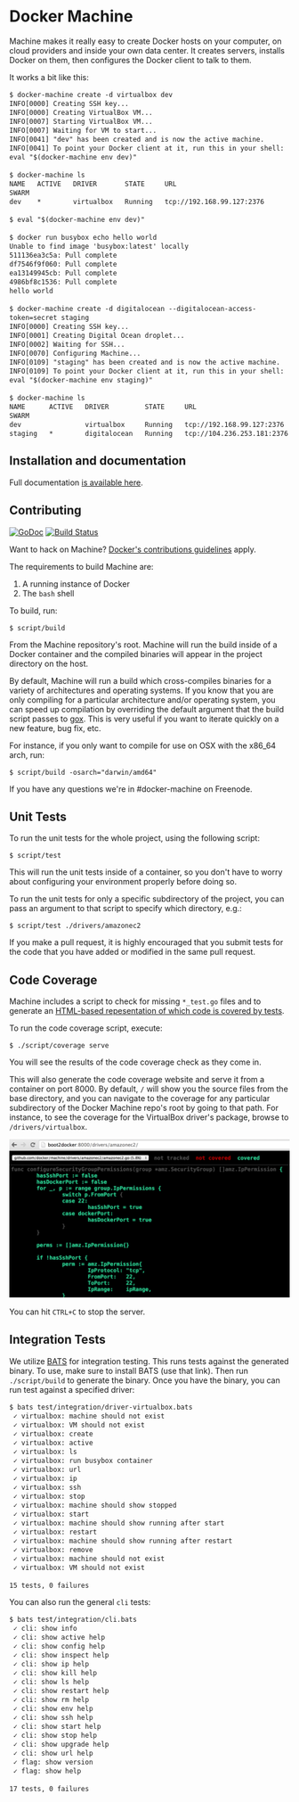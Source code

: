 # Docker Machine

Machine makes it really easy to create Docker hosts on your computer, on cloud
providers and inside your own data center. It creates servers, installs Docker
on them, then configures the Docker client to talk to them.

It works a bit like this:

```console
$ docker-machine create -d virtualbox dev
INFO[0000] Creating SSH key...
INFO[0000] Creating VirtualBox VM...
INFO[0007] Starting VirtualBox VM...
INFO[0007] Waiting for VM to start...
INFO[0041] "dev" has been created and is now the active machine.
INFO[0041] To point your Docker client at it, run this in your shell: eval "$(docker-machine env dev)"

$ docker-machine ls
NAME   ACTIVE   DRIVER       STATE     URL                         SWARM
dev    *        virtualbox   Running   tcp://192.168.99.127:2376

$ eval "$(docker-machine env dev)"

$ docker run busybox echo hello world
Unable to find image 'busybox:latest' locally
511136ea3c5a: Pull complete
df7546f9f060: Pull complete
ea13149945cb: Pull complete
4986bf8c1536: Pull complete
hello world

$ docker-machine create -d digitalocean --digitalocean-access-token=secret staging
INFO[0000] Creating SSH key...
INFO[0001] Creating Digital Ocean droplet...
INFO[0002] Waiting for SSH...
INFO[0070] Configuring Machine...
INFO[0109] "staging" has been created and is now the active machine.
INFO[0109] To point your Docker client at it, run this in your shell: eval "$(docker-machine env staging)"

$ docker-machine ls
NAME      ACTIVE   DRIVER         STATE     URL                          SWARM
dev                virtualbox     Running   tcp://192.168.99.127:2376
staging   *        digitalocean   Running   tcp://104.236.253.181:2376
```

## Installation and documentation

Full documentation [is available here](https://docs.docker.com/machine/).

## Contributing

[![GoDoc](https://godoc.org/github.com/docker/machine?status.png)](https://godoc.org/github.com/docker/machine)
[![Build Status](https://travis-ci.org/docker/machine.svg?branch=master)](https://travis-ci.org/docker/machine)

Want to hack on Machine? [Docker's contributions guidelines](https://github.com/docker/docker/blob/master/CONTRIBUTING.md) apply.

The requirements to build Machine are:

1. A running instance of Docker
2. The `bash` shell

To build, run:

    $ script/build

From the Machine repository's root.  Machine will run the build inside of a
Docker container and the compiled binaries will appear in the project directory
on the host.

By default, Machine will run a build which cross-compiles binaries for a variety
of architectures and operating systems.  If you know that you are only compiling
for a particular architecture and/or operating system, you can speed up
compilation by overriding the default argument that the build script passes
to [gox](https://github.com/mitchellh/gox).  This is very useful if you want
to iterate quickly on a new feature, bug fix, etc.

For instance, if you only want to compile for use on OSX with the x86_64 arch,
run:

    $ script/build -osarch="darwin/amd64"

If you have any questions we're in #docker-machine on Freenode.

## Unit Tests

To run the unit tests for the whole project, using the following script:

    $ script/test

This will run the unit tests inside of a container, so you don't have to worry
about configuring your environment properly before doing so.

To run the unit tests for only a specific subdirectory of the project, you can
pass an argument to that script to specify which directory, e.g.:

    $ script/test ./drivers/amazonec2

If you make a pull request, it is highly encouraged that you submit tests for
the code that you have added or modified in the same pull request.

## Code Coverage

Machine includes a script to check for missing `*_test.go` files and to generate
an [HTML-based repesentation of which code is covered by tests](http://blog.golang.org/cover#TOC_5.).

To run the code coverage script, execute:

```console
$ ./script/coverage serve
```

You will see the results of the code coverage check as they come in.

This will also generate the code coverage website and serve it from a container
on port 8000.  By default, `/` will show you the source files from the base
directory, and you can navigate to the coverage for any particular subdirectory
of the Docker Machine repo's root by going to that path.  For instance, to see
the coverage for the VirtualBox driver's package, browse to `/drivers/virtualbox`.

![](/docs/img/coverage.png)

You can hit `CTRL+C` to stop the server.

## Integration Tests
We utilize [BATS](https://github.com/sstephenson/bats) for integration testing.
This runs tests against the generated binary.  To use, make sure to install
BATS (use that link).  Then run `./script/build` to generate the binary.  Once
you have the binary, you can run test against a specified driver:

```
$ bats test/integration/driver-virtualbox.bats
 ✓ virtualbox: machine should not exist
 ✓ virtualbox: VM should not exist
 ✓ virtualbox: create
 ✓ virtualbox: active
 ✓ virtualbox: ls
 ✓ virtualbox: run busybox container 
 ✓ virtualbox: url
 ✓ virtualbox: ip
 ✓ virtualbox: ssh
 ✓ virtualbox: stop
 ✓ virtualbox: machine should show stopped
 ✓ virtualbox: start
 ✓ virtualbox: machine should show running after start
 ✓ virtualbox: restart
 ✓ virtualbox: machine should show running after restart
 ✓ virtualbox: remove
 ✓ virtualbox: machine should not exist
 ✓ virtualbox: VM should not exist

15 tests, 0 failures
```

You can also run the general `cli` tests:

```
$ bats test/integration/cli.bats
 ✓ cli: show info
 ✓ cli: show active help
 ✓ cli: show config help
 ✓ cli: show inspect help
 ✓ cli: show ip help
 ✓ cli: show kill help
 ✓ cli: show ls help
 ✓ cli: show restart help
 ✓ cli: show rm help
 ✓ cli: show env help
 ✓ cli: show ssh help
 ✓ cli: show start help
 ✓ cli: show stop help
 ✓ cli: show upgrade help
 ✓ cli: show url help
 ✓ flag: show version
 ✓ flag: show help

17 tests, 0 failures
```
